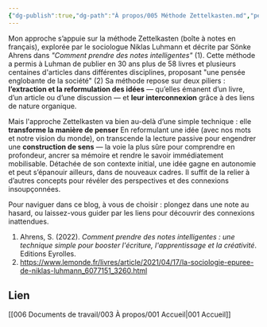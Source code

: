 ```yaml
---
{"dg-publish":true,"dg-path":"À propos/005 Méthode Zettelkasten.md","permalink":"/a-propos/005-methode-zettelkasten/","dgPassFrontmatter":true}
---
```


Mon approche s’appuie sur la méthode Zettelkasten (boîte à notes en français), explorée par le sociologue Niklas Luhmann et décrite par Sönke Ahrens dans _"Comment prendre des notes intelligentes"_ (1). 
Cette méthode a permis à Luhman de publier en 30 ans plus de 58 livres et plusieurs centaines d'articles dans différentes disciplines, proposant "une pensée englobante de la société" (2)
Sa méthode repose sur deux piliers : **l’extraction et la reformulation des idées** — qu’elles émanent d’un livre, d’un article ou d’une discussion — et **leur interconnexion** grâce à des liens de nature organique.

Mais l'approche Zettelkasten va bien au-delà d’une simple technique : elle **transforme la manière de penser**
En reformulant une idée (avec nos mots et notre vision du monde), on transcende la lecture passive pour engendrer une **construction de sens** — la voie la plus sûre pour comprendre en profondeur, ancrer sa mémoire et rendre le savoir immédiatement mobilisable. 
Détachée de son contexte initial, une idée gagne en autonomie et peut s’épanouir ailleurs, dans de nouveaux cadres. Il suffit de la relier à d’autres concepts pour révéler des perspectives et des connexions insoupçonnées.

Pour naviguer dans ce blog, à vous de choisir : plongez dans une note au hasard, ou laissez-vous guider par les liens pour découvrir des connexions inattendues.

1. Ahrens, S. (2022). _Comment prendre des notes intelligentes : une technique simple pour booster l'écriture, l'apprentissage et la créativité_. Editions Eyrolles.
2. https://www.lemonde.fr/livres/article/2021/04/17/la-sociologie-epuree-de-niklas-luhmann_6077151_3260.html

## Lien
[[006 Documents de travail/003 À propos/001 Accueil\|001 Accueil]]